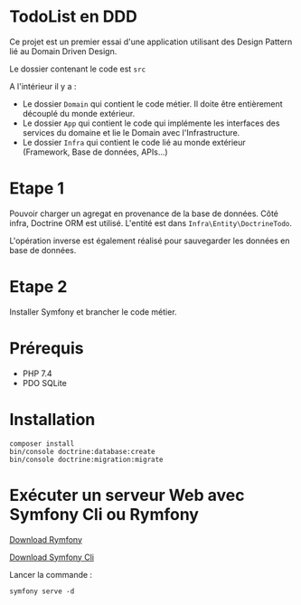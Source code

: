 TodoList en DDD
===============

Ce projet est un premier essai d'une application utilisant des Design Pattern lié au Domain Driven Design.

Le dossier contenant le code est `src`

A l'intérieur il y a :

* Le dossier `Domain` qui contient le code métier. Il doite être entièrement découplé du monde extérieur.
* Le dossier `App` qui contient le code qui implémente les interfaces des services du domaine et lie le Domain avec l'Infrastructure.
* Le dossier `Infra` qui contient le code lié au monde extérieur (Framework, Base de données, APIs...)

# Etape 1

Pouvoir charger un agregat en provenance de la base de données. Côté infra, Doctrine ORM est utilisé.
L'entité est dans `Infra\Entity\DoctrineTodo`.

L'opération inverse est également réalisé pour sauvegarder les données en base de données.

# Etape 2

Installer Symfony et brancher le code métier.

# Prérequis

* PHP 7.4
* PDO SQLite

# Installation

```shell
composer install
bin/console doctrine:database:create
bin/console doctrine:migration:migrate
```

# Exécuter un serveur Web avec Symfony Cli ou Rymfony

[Download Rymfony](https://github.com/Orbitale/Rymfony)

[Download Symfony Cli](https://symfony.com/download)

Lancer la commande :

`symfony serve -d`
